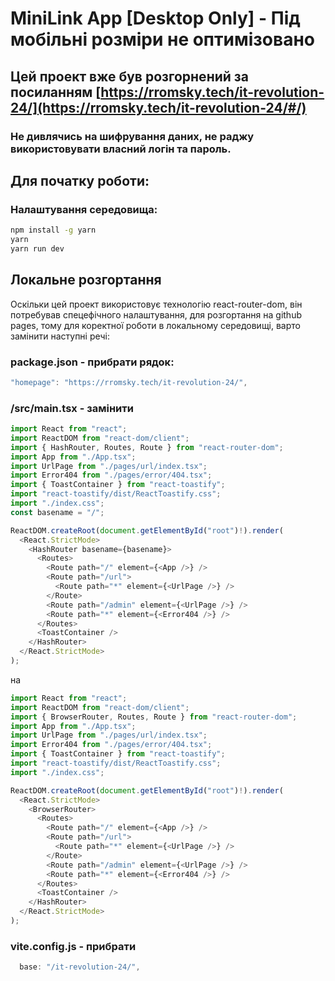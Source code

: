 # MiniLink App [Desktop Only] - Під мобільні розміри не оптимізовано
## Цей проект вже був розгорнений за посиланням [https://rromsky.tech/it-revolution-24/](https://rromsky.tech/it-revolution-24/#/)
### Не дивлячись на шифрування даних, не раджу використовувати власний логін та пароль. 

## Для початку роботи:
### Налаштування середовища:
```bash
npm install -g yarn
yarn
yarn run dev
```

## Локальне розгортання
Оскільки цей проект використовує технологію react-router-dom, він потребував спецефічного налаштування, для розгортання на github pages, тому для коректної роботи в локальному середовищі, варто замінити наступні речі:

### package.json - прибрати рядок:
```js
"homepage": "https://rromsky.tech/it-revolution-24/",
```

### /src/main.tsx - замінити
```typescript
import React from "react";
import ReactDOM from "react-dom/client";
import { HashRouter, Routes, Route } from "react-router-dom";
import App from "./App.tsx";
import UrlPage from "./pages/url/index.tsx";
import Error404 from "./pages/error/404.tsx";
import { ToastContainer } from "react-toastify";
import "react-toastify/dist/ReactToastify.css";
import "./index.css";
const basename = "/";

ReactDOM.createRoot(document.getElementById("root")!).render(
  <React.StrictMode>
    <HashRouter basename={basename}>
      <Routes>
        <Route path="/" element={<App />} />
        <Route path="/url">
          <Route path="*" element={<UrlPage />} />
        </Route>
        <Route path="/admin" element={<UrlPage />} />
        <Route path="*" element={<Error404 />} />
      </Routes>
      <ToastContainer />
    </HashRouter>
  </React.StrictMode>
);

```
на 
```typescript
import React from "react";
import ReactDOM from "react-dom/client";
import { BrowserRouter, Routes, Route } from "react-router-dom";
import App from "./App.tsx";
import UrlPage from "./pages/url/index.tsx";
import Error404 from "./pages/error/404.tsx";
import { ToastContainer } from "react-toastify";
import "react-toastify/dist/ReactToastify.css";
import "./index.css";

ReactDOM.createRoot(document.getElementById("root")!).render(
  <React.StrictMode>
    <BrowserRouter>
      <Routes>
        <Route path="/" element={<App />} />
        <Route path="/url">
          <Route path="*" element={<UrlPage />} />
        </Route>
        <Route path="/admin" element={<UrlPage />} />
        <Route path="*" element={<Error404 />} />
      </Routes>
      <ToastContainer />
    </HashRouter>
  </React.StrictMode>
);
```

### vite.config.js - прибрати

```js
  base: "/it-revolution-24/",
```
